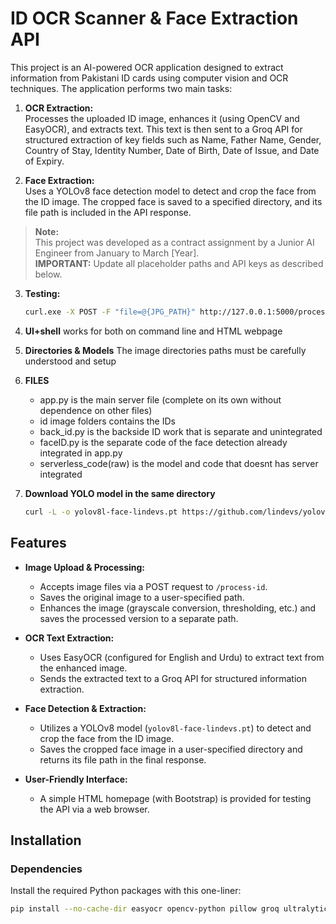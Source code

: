 # ID OCR Scanner & Face Extraction API

This project is an AI-powered OCR application designed to extract information from Pakistani ID cards using computer vision and OCR techniques. The application performs two main tasks:

1. **OCR Extraction:**  
   Processes the uploaded ID image, enhances it (using OpenCV and EasyOCR), and extracts text. This text is then sent to a Groq API for structured extraction of key fields such as Name, Father Name, Gender, Country of Stay, Identity Number, Date of Birth, Date of Issue, and Date of Expiry.

2. **Face Extraction:**  
   Uses a YOLOv8 face detection model to detect and crop the face from the ID image. The cropped face is saved to a specified directory, and its file path is included in the API response.

> **Note:**  
> This project was developed as a contract assignment by a Junior AI Engineer from January to March [Year].  
> **IMPORTANT:** Update all placeholder paths and API keys as described below.

3. **Testing:**
   ```bash
   curl.exe -X POST -F "file=@{JPG_PATH}" http://127.0.0.1:5000/process-id

4. **UI+shell**
   works for both on command line and HTML webpage

5. **Directories & Models**
   The image directories paths must be carefully understood and setup

6. **FILES**
   - app.py is the main server file (complete on its own without dependence on other files)
   - id image folders contains the IDs
   - back_id.py is the backside ID work that is separate and unintegrated
   - faceID.py is the separate code of the face detection already integrated in app.py
   - serverless_code(raw) is the model and code that doesnt has server integrated

7. **Download YOLO model in the same directory**
   ```bash
   curl -L -o yolov8l-face-lindevs.pt https://github.com/lindevs/yolov8-face/releases/download/1.0.1/yolov8l-face-lindevs.pt
   
## Features

- **Image Upload & Processing:**  
  - Accepts image files via a POST request to `/process-id`.
  - Saves the original image to a user-specified path.
  - Enhances the image (grayscale conversion, thresholding, etc.) and saves the processed version to a separate path.
  
- **OCR Text Extraction:**  
  - Uses EasyOCR (configured for English and Urdu) to extract text from the enhanced image.
  - Sends the extracted text to a Groq API for structured information extraction.
  
- **Face Detection & Extraction:**  
  - Utilizes a YOLOv8 model (`yolov8l-face-lindevs.pt`) to detect and crop the face from the ID image.
  - Saves the cropped face image in a user-specified directory and returns its file path in the final response.
  
- **User-Friendly Interface:**  
  - A simple HTML homepage (with Bootstrap) is provided for testing the API via a web browser.

## Installation

### Dependencies

Install the required Python packages with this one-liner:

```bash
pip install --no-cache-dir easyocr opencv-python pillow groq ultralytics flask werkzeug --trusted-host pypi.org --trusted-host pypi.python.org --trusted-host files.pythonhosted.org
